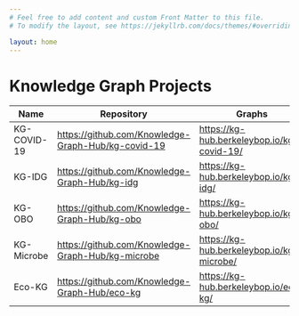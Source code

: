```yaml
---
# Feel free to add content and custom Front Matter to this file.
# To modify the layout, see https://jekyllrb.com/docs/themes/#overriding-theme-defaults

layout: home
---
```


# Knowledge Graph Projects

| Name        | Repository                                         | Graphs                                     |
|-------------|----------------------------------------------------|--------------------------------------------|
| KG-COVID-19 | https://github.com/Knowledge-Graph-Hub/kg-covid-19 | https://kg-hub.berkeleybop.io/kg-covid-19/ |
| KG-IDG      | https://github.com/Knowledge-Graph-Hub/kg-idg      | https://kg-hub.berkeleybop.io/kg-idg/      |
| KG-OBO      | https://github.com/Knowledge-Graph-Hub/kg-obo      | https://kg-hub.berkeleybop.io/kg-obo/      |
| KG-Microbe  | https://github.com/Knowledge-Graph-Hub/kg-microbe  | https://kg-hub.berkeleybop.io/kg-microbe/  |
| Eco-KG      | https://github.com/Knowledge-Graph-Hub/eco-kg      | https://kg-hub.berkeleybop.io/eco-kg/      |